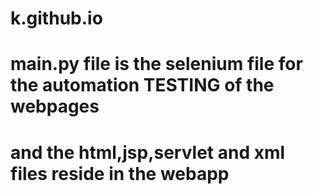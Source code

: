 # k.github.io
# main.py file is the selenium file for the automation TESTING of the webpages
# and the html,jsp,servlet and xml files reside in the webapp
